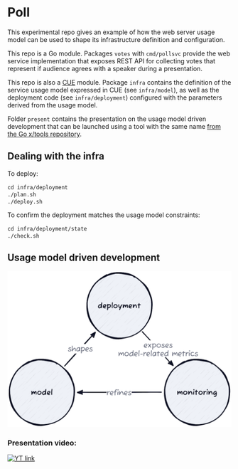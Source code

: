 Poll
====

This experimental repo gives an example of how the web server usage model can be used to shape
its infrastructure definition and configuration.

This repo is a Go module. Packages `votes` with `cmd/pollsvc` provide the web service implementation that 
exposes REST API for collecting votes that represent if audience agrees with a speaker during a
presentation.

This repo is also a [CUE](https://cuelang.org) module. Package `infra` contains the definition of the 
service usage model expressed in CUE (see `infra/model`), as well as the deployment code (see `infra/deployment`)
configured with the parameters derived from the usage model.

Folder `present` contains the presentation on the usage model driven development that can be launched using a tool
with the same name [from the Go x/tools repository](https://pkg.go.dev/golang.org/x/tools/present).

## Dealing with the infra

To deploy:
```
cd infra/deployment
./plan.sh
./deploy.sh
```

To confirm the deployment matches the usage model constraints:
```
cd infra/deployment/state
./check.sh
```

## Usage model driven development

![diagram](present/umdd/umdd-diagram.png)


### Presentation video:
[![YT link](http://img.youtube.com/vi/IQ7l7AR0V5Y/0.jpg)](http://www.youtube.com/watch?v=IQ7l7AR0V5Y)
